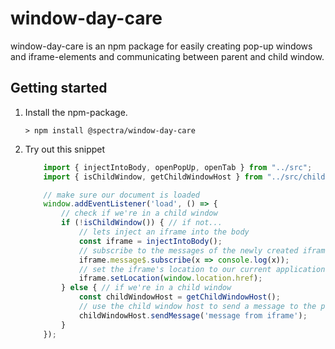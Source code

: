 # window-day-care

window-day-care is an npm package for easily creating pop-up windows and iframe-elements and communicating between parent and child window.

## Getting started
1. Install the npm-package.

    ```> npm install @spectra/window-day-care```

1. Try out this snippet
    ```js
        import { injectIntoBody, openPopUp, openTab } from "../src";
        import { isChildWindow, getChildWindowHost } from "../src/child-window";

        // make sure our document is loaded
        window.addEventListener('load', () => {
            // check if we're in a child window
            if (!isChildWindow()) { // if not...
                // lets inject an iframe into the body
                const iframe = injectIntoBody();
                // subscribe to the messages of the newly created iframe
                iframe.message$.subscribe(x => console.log(x));
                // set the iframe's location to our current application
                iframe.setLocation(window.location.href);
            } else { // if we're in a child window
                const childWindowHost = getChildWindowHost();
                // use the child window host to send a message to the parent
                childWindowHost.sendMessage('message from iframe');
            }
        });

    ```
